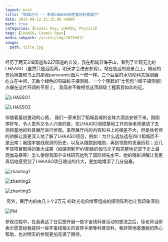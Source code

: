 ```yaml
---
layout: post
title: "稻城之行 —— 参观LHAASO测控基地科普展厅"
date: 2025-08-12 21:15:00 +0800
math: true
categories: [Cosmic Ray, LHAASO, Physics]
tags: [LHAASO, Cosmic Rays]
media_subpath: /assets/img/20250812
image:
  path: title.jpg
---
```


​    经历了两天318国道和227国道的奔波，我在稻城县海子山，看到了壮观无比的LHAASO（虽然只是远距离，明天才会进去参观）。站在临近的观景台上，眼前的景色简直和书上的那张panoramic图片一模一样。三个巨型的水切伦科夫探测器屹立在中间，无数个绿色的电磁粒子探测器、一个个隆起的”土包包“（缪子探测器）点缀在这片开阔的平原上。 我简直不敢相信这项超级工程离我如此的近。

![LHASSO1](LHAASO1.jpg)

![LHASSO2](LHAASO2.jpg)

   伴随着最初激动的心情， 我们一家来到了稻城县城的金珠大酒店安顿下来。刚刚停好车，令人意外又令人兴奋的是，在LHAASO测控基地工作的徐老师邀请了去测控基地的科普展厅进行参观。虽然展厅内的内容和书上的相差不大，但是徐老师的讲解让我更深入地了解了LHAASO项目，例如：为什么选址选在四川稻城而不是云南；我国宇宙线观测的历史，以及从跟跑到陪跑，再到领跑的发展历程；近几年该项目取得的重大成果（如探测到1PeV能级的伽马光子和完整地记录下史上最亮伽马暴等）怎么使得我国宇宙线研究达到了国际领先水平。她的精彩讲解让我更真切地感受到了LHAASO项目建设的伟大，更加地增添了几分自豪。

![zhanting1](hall1.jpg)

![zhanting2](hall2.jpg)

![zhanting3](hall3.jpg)

​    另外，展厅内的由几十个2万元 的硅光电倍增管组成的探测阵列也让我印象深刻:

![PM](hall4.jpg)

​    参观过程中，在我表达了日后想开展一些宇宙线科普活动的想法之后，徐老师当即表示愿意给我提供一些宇宙线相关的宣传手册等科普资料，我非常地感激她的热心帮助，也对明天的参观更加充满了期待。

